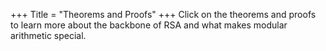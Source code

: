 +++
Title = "Theorems and Proofs"
+++
Click on the theorems and proofs to learn more about the backbone of RSA and what makes modular arithmetic special.
